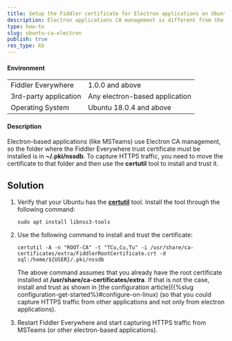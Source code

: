 ```yaml
---
title: Setup the Fiddler certificate for Electron applications on Ubuntu
description: Electron applications CA management is different from the operating system CA management used by default by Fiddler. This article explains how to set up the CA for electron applications (like MSTeams) so that they could get the FIddler certificate (for HTTPS capturing).
type: how-to
slug: ubuntu-ca-electron
publish: true
res_type: kb
---
```



#### Environment

|   |   |
|---|---|
| Fiddler Everywhere | 1.0.0 and above |
| 3rd-party application | Any electron-based application |
| Operating System | Ubuntu 18.0.4 and above |

#### Description

Electron-based applications (like MSTeams) use Electron CA management, so the folder where the Fiddler Everywhere trust certificate must be installed is in **~/.pki/nssdb**. To capture HTTPS traffic, you need to move the certificate to that folder and then use the **certutil** tool to install and trust it. 

## Solution

1. Verify that your Ubuntu has the [**certutil**](https://docs.microsoft.com/en-us/windows-server/administration/windows-commands/certutil) tool. Install the tool through the following command:
    ```Shell
    sudo apt install libnss3-tools
    ```

2. Use the following command to install and trust the certificate:
    ```Shell
    certutil -A -n "ROOT-CA" -t "TCu,Cu,Tu" -i /usr/share/ca-certificates/extra/FiddlerRootCertificate.crt -d sql:/home/${USER}/.pki/nssdb
    ```

    The above command assumes that you already have the root certificate installed at **/usr/share/ca-certificates/extra**. If that is not the case, install and trust as shown in [the configuration article]({%slug configuration-get-started%}#configure-on-linux) (so that you could capture HTTPS traffic from other applications and not only from electron applications).

3. Restart Fiddler Everywhere and start capturing HTTPS traffic from MSTeams (or other electron-based applications).